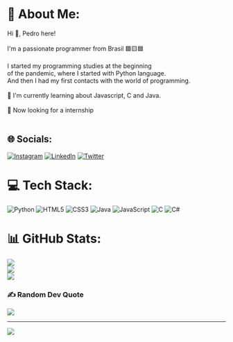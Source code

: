 # 💫 About Me:
Hi 👋,  Pedro here!<br><br>I'm a passionate programmer from Brasil 🟩🟨🟦<br><br>I started my programming studies at the beginning<br>of the pandemic, where I started with Python language.<br> And then I had my first contacts with the world of programming.<br><br>🌱 I'm currently learning about Javascript, C and Java. <br><br>🔎 Now looking for a internship<br><br>


## 🌐 Socials:
[![Instagram](https://img.shields.io/badge/Instagram-%23E4405F.svg?logo=Instagram&logoColor=white)](https://instagram.com/_pedrozord) [![LinkedIn](https://img.shields.io/badge/LinkedIn-%230077B5.svg?logo=linkedin&logoColor=white)](https://linkedin.com/in/PedroFerreiraSudre) [![Twitter](https://img.shields.io/badge/Twitter-%231DA1F2.svg?logo=Twitter&logoColor=white)](https://twitter.com/G0dof351) 

# 💻 Tech Stack:
![Python](https://img.shields.io/badge/python-3670A0?style=for-the-badge&logo=python&logoColor=ffdd54) ![HTML5](https://img.shields.io/badge/html5-%23E34F26.svg?style=for-the-badge&logo=html5&logoColor=white) ![CSS3](https://img.shields.io/badge/css3-%231572B6.svg?style=for-the-badge&logo=css3&logoColor=white) ![Java](https://img.shields.io/badge/java-%23ED8B00.svg?style=for-the-badge&logo=java&logoColor=white) ![JavaScript](https://img.shields.io/badge/javascript-%23323330.svg?style=for-the-badge&logo=javascript&logoColor=%23F7DF1E) ![C](https://img.shields.io/badge/c-%2300599C.svg?style=for-the-badge&logo=c&logoColor=white) ![C#](https://img.shields.io/badge/c%23-%23239120.svg?style=for-the-badge&logo=c-sharp&logoColor=white) 
# 📊 GitHub Stats:
![](https://github-readme-stats.vercel.app/api?username=G0dof&theme=onedark&hide_border=false&include_all_commits=true&count_private=true)<br/>
![](https://github-readme-streak-stats.herokuapp.com/?user=G0dof&theme=onedark&hide_border=false)<br/>
![](https://github-readme-stats.vercel.app/api/top-langs/?username=G0dof&theme=onedark&hide_border=false&include_all_commits=true&count_private=true&layout=compact)

### ✍️ Random Dev Quote
![](https://quotes-github-readme.vercel.app/api?type=horizontal&theme=gruvbox)

---
[![](https://visitcount.itsvg.in/api?id=g0dof&label=Profile%20Views&color=4&pretty=true)](https://visitcount.itsvg.in)
